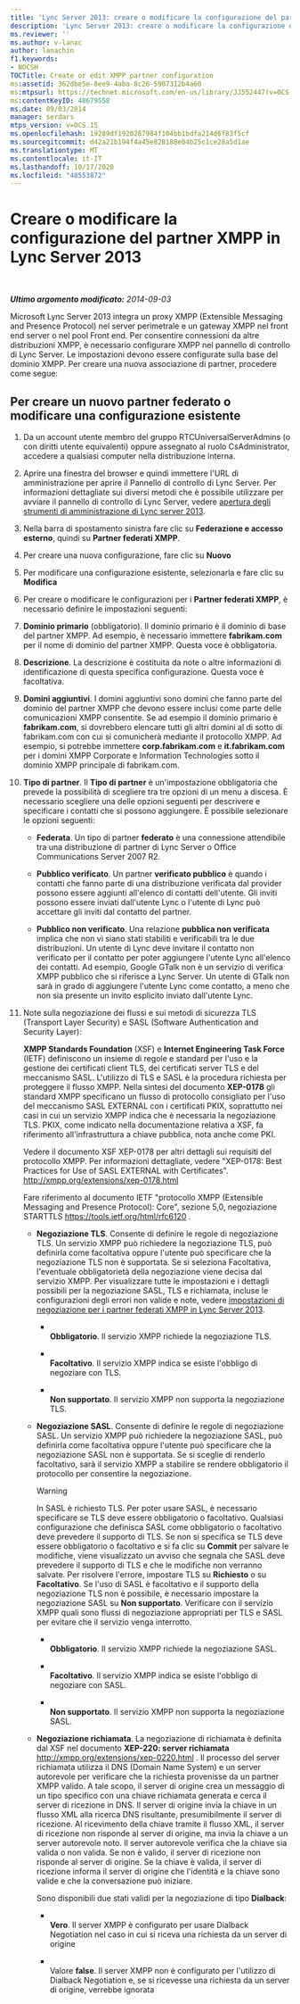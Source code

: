 ```yaml
---
title: 'Lync Server 2013: creare o modificare la configurazione del partner XMPP'
description: 'Lync Server 2013: creare o modificare la configurazione del partner XMPP.'
ms.reviewer: ''
ms.author: v-lanac
author: lanachin
f1.keywords:
- NOCSH
TOCTitle: Create or edit XMPP partner configuration
ms:assetid: 362dbe5e-8ee9-4aba-8c26-5907312b4a60
ms:mtpsurl: https://technet.microsoft.com/en-us/library/JJ552447(v=OCS.15)
ms:contentKeyID: 48679558
ms.date: 09/03/2014
manager: serdars
mtps_version: v=OCS.15
ms.openlocfilehash: 19289df1920287984f104bb1bdfa214d6f83f5cf
ms.sourcegitcommit: d42a21b194f4a45e828188e04b25c1ce28a5d1ae
ms.translationtype: MT
ms.contentlocale: it-IT
ms.lasthandoff: 10/17/2020
ms.locfileid: "48553872"
---
```

# <a name="create-or-edit-xmpp-partner-configuration-in-lync-server-2013"></a>Creare o modificare la configurazione del partner XMPP in Lync Server 2013

<div data-xmlns="http://www.w3.org/1999/xhtml">

<div class="topic" data-xmlns="http://www.w3.org/1999/xhtml" data-msxsl="urn:schemas-microsoft-com:xslt" data-cs="https://msdn.microsoft.com/">

<div data-asp="https://msdn2.microsoft.com/asp">



</div>

<div id="mainSection">

<div id="mainBody">

<span> </span>

_**Ultimo argomento modificato:** 2014-09-03_

Microsoft Lync Server 2013 integra un proxy XMPP (Extensible Messaging and Presence Protocol) nel server perimetrale e un gateway XMPP nel front end server o nel pool Front end. Per consentire connessioni da altre distribuzioni XMPP, è necessario configurare XMPP nel pannello di controllo di Lync Server. Le impostazioni devono essere configurate sulla base del dominio XMPP. Per creare una nuova associazione di partner, procedere come segue:

<div>

## <a name="to-create-a-new-federated-partner-or-edit-an-existing-configuration"></a>Per creare un nuovo partner federato o modificare una configurazione esistente

1.  Da un account utente membro del gruppo RTCUniversalServerAdmins (o con diritti utente equivalenti) oppure assegnato al ruolo CsAdministrator, accedere a qualsiasi computer nella distribuzione interna.

2.  Aprire una finestra del browser e quindi immettere l'URL di amministrazione per aprire il Pannello di controllo di Lync Server. Per informazioni dettagliate sui diversi metodi che è possibile utilizzare per avviare il pannello di controllo di Lync Server, vedere [apertura degli strumenti di amministrazione di Lync server 2013](lync-server-2013-open-lync-server-administrative-tools.md).

3.  Nella barra di spostamento sinistra fare clic su **Federazione e accesso esterno**, quindi su **Partner federati XMPP**.

4.  Per creare una nuova configurazione, fare clic su **Nuovo**

5.  Per modificare una configurazione esistente, selezionarla e fare clic su **Modifica**

6.  Per creare o modificare le configurazioni per i **Partner federati XMPP**, è necessario definire le impostazioni seguenti:

7.  **Dominio primario** (obbligatorio). Il dominio primario è il dominio di base del partner XMPP. Ad esempio, è necessario immettere **fabrikam.com** per il nome di dominio del partner XMPP. Questa voce è obbligatoria.

8.  **Descrizione**. La descrizione è costituita da note o altre informazioni di identificazione di questa specifica configurazione. Questa voce è facoltativa.

9.  **Domini aggiuntivi**. I domini aggiuntivi sono domini che fanno parte del dominio del partner XMPP che devono essere inclusi come parte delle comunicazioni XMPP consentite. Se ad esempio il dominio primario è **fabrikam.com**, si dovrebbero elencare tutti gli altri domini al di sotto di fabrikam.com con cui si comunicherà mediante il protocollo XMPP. Ad esempio, si potrebbe immettere **corp.fabrikam.com** e **it.fabrikam.com** per i domini XMPP Corporate e Information Technologies sotto il dominio XMPP principale di fabrikam.com.

10. **Tipo di partner**. Il **Tipo di partner** è un'impostazione obbligatoria che prevede la possibilità di scegliere tra tre opzioni di un menu a discesa. È necessario scegliere una delle opzioni seguenti per descrivere e specificare i contatti che si possono aggiungere. È possibile selezionare le opzioni seguenti:
    
      - **Federata**. Un tipo di partner **federato** è una connessione attendibile tra una distribuzione di partner di Lync Server o Office Communications Server 2007 R2.
    
      - **Pubblico verificato**. Un partner **verificato pubblico** è quando i contatti che fanno parte di una distribuzione verificata dal provider possono essere aggiunti all'elenco di contatti dell'utente. Gli inviti possono essere inviati dall'utente Lync o l'utente di Lync può accettare gli inviti dal contatto del partner.
    
      - **Pubblico non verificato**. Una relazione **pubblica non verificata** implica che non vi siano stati stabiliti e verificabili tra le due distribuzioni. Un utente di Lync deve invitare il contatto non verificato per il contatto per poter aggiungere l'utente Lync all'elenco dei contatti. Ad esempio, Google GTalk non è un servizio di verifica XMPP pubblico che si riferisce a Lync Server. Un utente di GTalk non sarà in grado di aggiungere l'utente Lync come contatto, a meno che non sia presente un invito esplicito inviato dall'utente Lync.

11. Note sulla negoziazione dei flussi e sui metodi di sicurezza TLS (Transport Layer Security) e SASL (Software Authentication and Security Layer):
    
    **XMPP Standards Foundation** (XSF) e **Internet Engineering Task Force** (IETF) definiscono un insieme di regole e standard per l'uso e la gestione dei certificati client TLS, dei certificati server TLS e del meccanismo SASL. L'utilizzo di TLS e SASL è la procedura richiesta per proteggere il flusso XMPP. Nella sintesi del documento **XEP-0178** gli standard XMPP specificano un flusso di protocollo consigliato per l'uso del meccanismo SASL EXTERNAL con i certificati PKIX, soprattutto nei casi in cui un servizio XMPP indica che è necessaria la negoziazione TLS. PKIX, come indicato nella documentazione relativa a XSF, fa riferimento all'infrastruttura a chiave pubblica, nota anche come PKI.
    
    Vedere il documento XSF XEP-0178 per altri dettagli sui requisiti del protocollo XMPP. Per informazioni dettagliate, vedere "XEP-0178: Best Practices for Use of SASL EXTERNAL with Certificates". <http://xmpp.org/extensions/xep-0178.html>
    
    Fare riferimento al documento IETF "protocollo XMPP (Extensible Messaging and Presence Protocol): Core", sezione 5,0, negoziazione STARTTLS <https://tools.ietf.org/html/rfc6120> .
    
      - **Negoziazione TLS**. Consente di definire le regole di negoziazione TLS. Un servizio XMPP può richiedere la negoziazione TLS, può definirla come facoltativa oppure l'utente può specificare che la negoziazione TLS non è supportata. Se si seleziona Facoltativa, l'eventuale obbligatorietà della negoziazione viene decisa dal servizio XMPP. Per visualizzare tutte le impostazioni e i dettagli possibili per la negoziazione SASL, TLS e richiamata, incluse le configurazioni degli errori non valide e note, vedere [impostazioni di negoziazione per i partner federati XMPP in Lync Server 2013](lync-server-2013-negotiation-settings-for-xmpp-federated-partners.md).
        
          - <span></span>  
            **Obbligatorio**. Il servizio XMPP richiede la negoziazione TLS.
        
          - <span></span>  
            **Facoltativo**. Il servizio XMPP indica se esiste l'obbligo di negoziare con TLS.
        
          - <span></span>  
            **Non supportato**. Il servizio XMPP non supporta la negoziazione TLS.
    
      - **Negoziazione SASL**. Consente di definire le regole di negoziazione SASL. Un servizio XMPP può richiedere la negoziazione SASL, può definirla come facoltativa oppure l'utente può specificare che la negoziazione SASL non è supportata. Se si sceglie di renderlo facoltativo, sarà il servizio XMPP a stabilire se rendere obbligatorio il protocollo per consentire la negoziazione.
        
        <div>
        

        > [!WARNING]  
        > In SASL è richiesto TLS. Per poter usare SASL, è necessario specificare se TLS deve essere obbligatorio o facoltativo. Qualsiasi configurazione che definisca SASL come obbligatorio o facoltativo deve prevedere il supporto di TLS. Se non si specifica se TLS deve essere obbligatorio o facoltativo e si fa clic su <STRONG>Commit</STRONG> per salvare le modifiche, viene visualizzato un avviso che segnala che SASL deve prevedere il supporto di TLS e che le modifiche non verranno salvate. Per risolvere l'errore, impostare TLS su <STRONG>Richiesto</STRONG> o su <STRONG>Facoltativo</STRONG>. Se l'uso di SASL è facoltativo e il supporto della negoziazione TLS non è possibile, è necessario impostare la negoziazione SASL su <STRONG>Non supportato</STRONG>. Verificare con il servizio XMPP quali sono flussi di negoziazione appropriati per TLS e SASL per evitare che il servizio venga interrotto.

        
        </div>
        
          - <span></span>  
            **Obbligatorio**. Il servizio XMPP richiede la negoziazione SASL.
        
          - <span></span>  
            **Facoltativo**. Il servizio XMPP indica se esiste l'obbligo di negoziare con SASL.
        
          - <span></span>  
            **Non supportato**. Il servizio XMPP non supporta la negoziazione SASL.
    
      - **Negoziazione richiamata**. La negoziazione di richiamata è definita dal XSF nel documento **XEP-220: server richiamata** <http://xmpp.org/extensions/xep-0220.html> . Il processo del server richiamata utilizza il DNS (Domain Name System) e un server autorevole per verificare che la richiesta provenisse da un partner XMPP valido. A tale scopo, il server di origine crea un messaggio di un tipo specifico con una chiave richiamata generata e cerca il server di ricezione in DNS. Il server di origine invia la chiave in un flusso XML alla ricerca DNS risultante, presumibilmente il server di ricezione. Al ricevimento della chiave tramite il flusso XML, il server di ricezione non risponde al server di origine, ma invia la chiave a un server autorevole noto. Il server autorevole verifica che la chiave sia valida o non valida. Se non è valido, il server di ricezione non risponde al server di origine. Se la chiave è valida, il server di ricezione informa il server di origine che l'identità e la chiave sono valide e che la conversazione può iniziare.
        
        Sono disponibili due stati validi per la negoziazione di tipo **Dialback**:
        
          - <span></span>  
            **Vero**. Il server XMPP è configurato per usare Dialback Negotiation nel caso in cui si riceva una richiesta da un server di origine
        
          - <span></span>  
            Valore **false**. Il server XMPP non è configurato per l'utilizzo di Dialback Negotiation e, se si ricevesse una richiesta da un server di origine, verrebbe ignorata

</div>

</div>

<span> </span>

</div>

</div>

</div>

